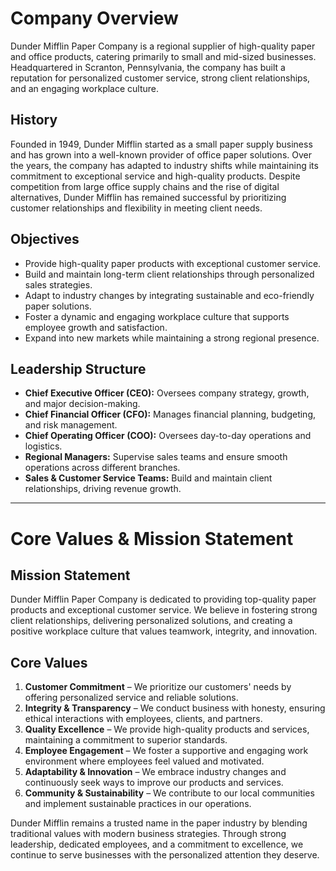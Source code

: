 # Company Overview
Dunder Mifflin Paper Company is a regional supplier of high-quality paper and office products, catering primarily to small and mid-sized businesses. Headquartered in Scranton, Pennsylvania, the company has built a reputation for personalized customer service, strong client relationships, and an engaging workplace culture.

## History
Founded in 1949, Dunder Mifflin started as a small paper supply business and has grown into a well-known provider of office paper solutions. Over the years, the company has adapted to industry shifts while maintaining its commitment to exceptional service and high-quality products. Despite competition from large office supply chains and the rise of digital alternatives, Dunder Mifflin has remained successful by prioritizing customer relationships and flexibility in meeting client needs.

## Objectives
- Provide high-quality paper products with exceptional customer service.
- Build and maintain long-term client relationships through personalized sales strategies.
- Adapt to industry changes by integrating sustainable and eco-friendly paper solutions.
- Foster a dynamic and engaging workplace culture that supports employee growth and satisfaction.
- Expand into new markets while maintaining a strong regional presence.

## Leadership Structure
- **Chief Executive Officer (CEO):** Oversees company strategy, growth, and major decision-making.
- **Chief Financial Officer (CFO):** Manages financial planning, budgeting, and risk management.
- **Chief Operating Officer (COO):** Oversees day-to-day operations and logistics.
- **Regional Managers:** Supervise sales teams and ensure smooth operations across different branches.
- **Sales & Customer Service Teams:** Build and maintain client relationships, driving revenue growth.

---

# Core Values & Mission Statement

## Mission Statement
Dunder Mifflin Paper Company is dedicated to providing top-quality paper products and exceptional customer service. We believe in fostering strong client relationships, delivering personalized solutions, and creating a positive workplace culture that values teamwork, integrity, and innovation.

## Core Values
1. **Customer Commitment** – We prioritize our customers' needs by offering personalized service and reliable solutions.
2. **Integrity & Transparency** – We conduct business with honesty, ensuring ethical interactions with employees, clients, and partners.
3. **Quality Excellence** – We provide high-quality products and services, maintaining a commitment to superior standards.
4. **Employee Engagement** – We foster a supportive and engaging work environment where employees feel valued and motivated.
5. **Adaptability & Innovation** – We embrace industry changes and continuously seek ways to improve our products and services.
6. **Community & Sustainability** – We contribute to our local communities and implement sustainable practices in our operations.

Dunder Mifflin remains a trusted name in the paper industry by blending traditional values with modern business strategies. Through strong leadership, dedicated employees, and a commitment to excellence, we continue to serve businesses with the personalized attention they deserve.
